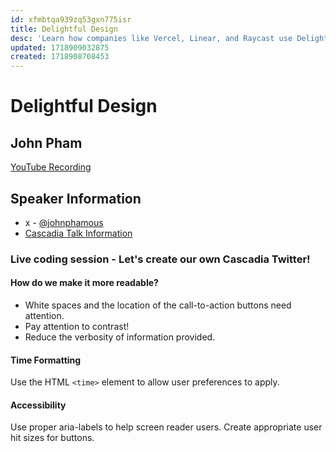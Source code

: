 ```yaml
---
id: xfmbtqa939zq53gxn775isr
title: Delightful Design
desc: 'Learn how companies like Vercel, Linear, and Raycast use Delightful Design to build products that people love. This is more than just pretty pixels and is something everyone involved in product building takes part in.'
updated: 1718909032875
created: 1718908708453
---
```

# Delightful Design
## John Pham
[YouTube Recording](https://www.youtube.com/watch?v=0sVgWS8uf0A)

## Speaker Information
- x - [@johnphamous](https://twitter.com/johnphamous)
- [Cascadia Talk Information](https://cascadiajs.com/2024/talks/delightful-design)

### Live coding session - Let's create our own Cascadia Twitter!
#### How do we make it more readable?
- White spaces and the location of the call-to-action buttons need attention.
- Pay attention to contrast!
- Reduce the verbosity of information provided.

#### Time Formatting 
Use the HTML `<time>` element to allow user preferences to apply.

#### Accessibility
Use proper aria-labels to help screen reader users.
Create appropriate user hit sizes for buttons.